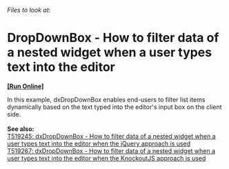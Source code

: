 <!-- default file list -->
*Files to look at*:

<!-- default file list end -->
# DropDownBox - How to filter data of a nested widget when a user types text into the editor
<!-- run online -->
**[[Run Online]](https://codecentral.devexpress.com/t519278)**
<!-- run online end -->


In this example, dxDropDownBox enables end-users to filter list items dynamically based on the text typed into the editor's input box on the client side.<br><br><strong>See also:<br></strong><a href="https://www.devexpress.com/Support/Center/p/T519245">T519245: dxDropDownBox - How to filter data of a nested widget when a user types text into the editor when the jQuery approach is used</a><br><a href="https://www.devexpress.com/Support/Center/p/T519267">T519267:  dxDropDownBox - How to filter data of a nested widget when a user types text into the editor when the KnockoutJS approach is used</a>

<br/>


